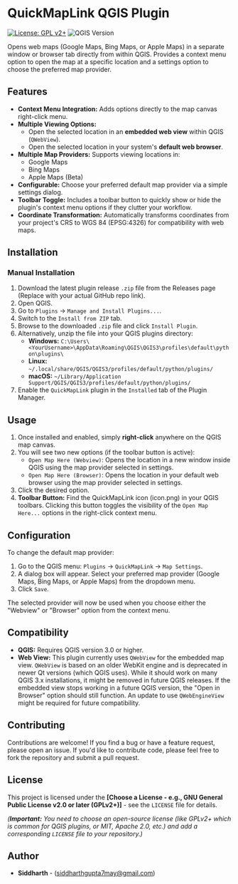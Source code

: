 # QuickMapLink QGIS Plugin

[![License: GPL v2+](https://img.shields.io/badge/License-GPL%20v2+-blue.svg)](https://www.gnu.org/licenses/old-licenses/gpl-2.0.en.html) <!-- Choose your license -->
![QGIS Version](https://img.shields.io/badge/QGIS-%3E%3D%203.0-brightgreen.svg)

Opens web maps (Google Maps, Bing Maps, or Apple Maps) in a separate window or browser tab directly from within QGIS. Provides a context menu option to open the map at a specific location and a settings option to choose the preferred map provider.

<!-- 
**RECOMMENDED:** Add a screenshot or GIF here showing the context menu in action and maybe the resulting web map view.
![QuickMapLink Screenshot](link_to_your_screenshot.png) 
-->

## Features

*   **Context Menu Integration:** Adds options directly to the map canvas right-click menu.
*   **Multiple Viewing Options:**
    *   Open the selected location in an **embedded web view** within QGIS (`QWebView`).
    *   Open the selected location in your system's **default web browser**.
*   **Multiple Map Providers:** Supports viewing locations in:
    *   Google Maps
    *   Bing Maps
    *   Apple Maps (Beta)
*   **Configurable:** Choose your preferred default map provider via a simple settings dialog.
*   **Toolbar Toggle:** Includes a toolbar button to quickly show or hide the plugin's context menu options if they clutter your workflow.
*   **Coordinate Transformation:** Automatically transforms coordinates from your project's CRS to WGS 84 (EPSG:4326) for compatibility with web maps.

## Installation
<!--
### From QGIS Plugin Repository (Recommended)

1.  Open QGIS.
2.  Go to `Plugins` -> `Manage and Install Plugins...`.
3.  Search for `QuickMapLink`.
4.  Select the plugin and click `Install Plugin`.

*(Note: You will need to package and upload your plugin to the official QGIS repository for this method to work.)*
-->
### Manual Installation

1.  Download the latest plugin release `.zip` file from the Releases page (Replace with your actual GitHub repo link).
2.  Open QGIS.
3.  Go to `Plugins` -> `Manage and Install Plugins...`.
4.  Switch to the `Install from ZIP` tab.
5.  Browse to the downloaded `.zip` file and click `Install Plugin`.
6.  Alternatively, unzip the file into your QGIS plugins directory:
    *   **Windows:** `C:\Users\<YourUsername>\AppData\Roaming\QGIS\QGIS3\profiles\default\python\plugins\`
    *   **Linux:** `~/.local/share/QGIS/QGIS3/profiles/default/python/plugins/`
    *   **macOS:** `~/Library/Application Support/QGIS/QGIS3/profiles/default/python/plugins/`
7.  Enable the `QuickMapLink` plugin in the `Installed` tab of the Plugin Manager.

## Usage

1.  Once installed and enabled, simply **right-click** anywhere on the QGIS map canvas.
2.  You will see two new options (if the toolbar button is active):
    *   `Open Map Here (Webview)`: Opens the location in a new window inside QGIS using the map provider selected in settings.
    *   `Open Map Here (Browser)`: Opens the location in your default web browser using the map provider selected in settings.
3.  Click the desired option.
4.  **Toolbar Button:** Find the QuickMapLink icon (icon.png) in your QGIS toolbars. Clicking this button toggles the visibility of the `Open Map Here...` options in the right-click context menu.

## Configuration

To change the default map provider:

1.  Go to the QGIS menu: `Plugins` -> `QuickMapLink` -> `Map Settings`.
2.  A dialog box will appear. Select your preferred map provider (Google Maps, Bing Maps, or Apple Maps) from the dropdown menu.
3.  Click `Save`.

The selected provider will now be used when you choose either the "Webview" or "Browser" option from the context menu.

## Compatibility

*   **QGIS:** Requires QGIS version 3.0 or higher.
*   **Web View:** This plugin currently uses `QWebView` for the embedded map view. `QWebView` is based on an older WebKit engine and is deprecated in newer Qt versions (which QGIS uses). While it should work on many QGIS 3.x installations, it might be removed in future QGIS releases. If the embedded view stops working in a future QGIS version, the "Open in Browser" option should still function. An update to use `QWebEngineView` might be required for future compatibility.

## Contributing

Contributions are welcome! If you find a bug or have a feature request, please open an issue. If you'd like to contribute code, please feel free to fork the repository and submit a pull request.

## License

This project is licensed under the **[Choose a License - e.g., GNU General Public License v2.0 or later (GPLv2+)]** - see the `LICENSE` file for details.

*(**Important:** You need to choose an open-source license (like GPLv2+ which is common for QGIS plugins, or MIT, Apache 2.0, etc.) and add a corresponding `LICENSE` file to your repository.)*

## Author

*   **Siddharth** - (siddharthgupta7may@gmail.com)
